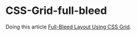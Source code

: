 # CSS-Grid-full-bleed
Doing this article
[Full-Bleed Layout Using CSS Grid](https://joshwcomeau.com/css/full-bleed/).
